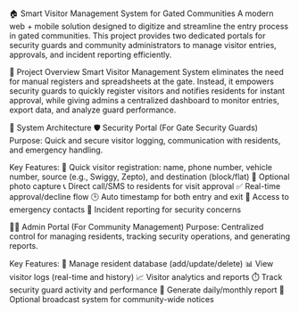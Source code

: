 🏠 Smart Visitor Management System for Gated Communities
A modern web + mobile solution designed to digitize and streamline the entry process in gated communities. This project provides two dedicated portals for security guards and community administrators to manage visitor entries, approvals, and incident reporting efficiently.

🔧 Project Overview
Smart Visitor Management System eliminates the need for manual registers and spreadsheets at the gate. Instead, it empowers security guards to quickly register visitors and notifies residents for instant approval, while giving admins a centralized dashboard to monitor entries, export data, and analyze guard performance.

🧩 System Architecture
🛡️ Security Portal (For Gate Security Guards)
Purpose: Quick and secure visitor logging, communication with residents, and emergency handling.

Key Features:
📝 Quick visitor registration: name, phone number, vehicle number, source (e.g., Swiggy, Zepto), and destination (block/flat)
📸 Optional photo capture
📞 Direct call/SMS to residents for visit approval
✅ Real-time approval/decline flow
🕒 Auto timestamp for both entry and exit
🚨 Access to emergency contacts
🧾 Incident reporting for security concerns

🧑‍💼 Admin Portal (For Community Management)
Purpose: Centralized control for managing residents, tracking security operations, and generating reports.

Key Features:
👥 Manage resident database (add/update/delete)
📊 View visitor logs (real-time and history)
📈 Visitor analytics and reports
⏱️ Track security guard activity and performance
📅 Generate daily/monthly report
📣 Optional broadcast system for community-wide notices
